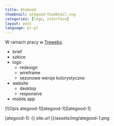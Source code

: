 ```yaml
---
title: AteGood
thumbnail: ategood-thumbnail.svg
categories: [logo, interface]
layout: post
language: pl-pl
---
```


W ramach pracy w [Trewebs](http://trewebs.com).

- brief
- szkice
- logo
    - redesign
    - wireframe
    - sezonowe wersje kolorystyczne
- website
    - desktop
    - responsive
- mobile app

[![Opis ategood-1][ategood-1]][ategood-1]

[ategood-1]: {{ site.url }}/assets/img/ategood-1.png